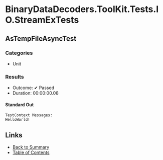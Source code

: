 # BinaryDataDecoders.ToolKit.Tests.IO.StreamExTests

## AsTempFileAsyncTest

### Categories

* Unit

### Results

* Outcome: ✔ Passed
* Duration: 00:00:00.08

#### Standard Out

```
TestContext Messages:
HelloWorld!
```

## Links

* [Back to Summary](../Summary.md)
* [Table of Contents](../../TOC.md)

